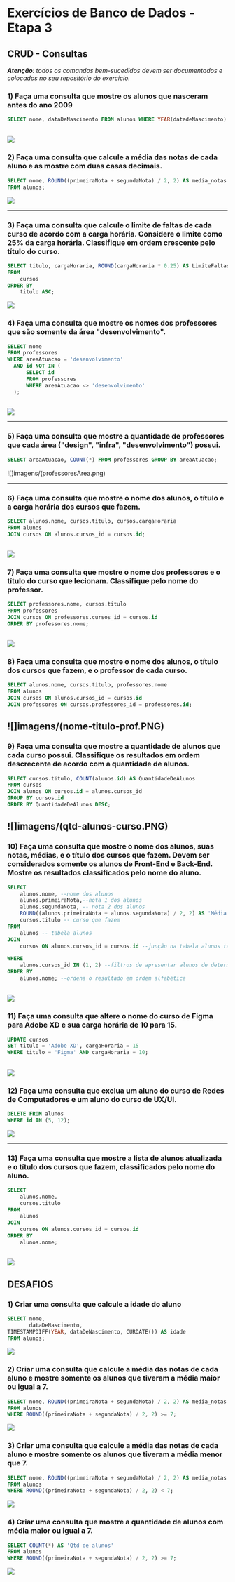 # Exercícios de Banco de Dados - Etapa 3

## CRUD - Consultas

***Atenção**: todos os comandos bem-sucedidos devem ser documentados e colocados no seu repositório do exercício.*

### 1) Faça uma consulta que mostre os alunos que nasceram antes do ano 2009

```sql
SELECT nome, dataDeNascimento FROM alunos WHERE YEAR(datadeNascimento) < 2009;
```
![](imagens/consulta.PNG)
---

### 2) Faça uma consulta que calcule a média das notas de cada aluno e as mostre com duas casas decimais.

```sql
SELECT nome, ROUND((primeiraNota + segundaNota) / 2, 2) AS media_notas
FROM alunos;
```
![](imagens/media_notas.PNG)

---

### 3) Faça uma consulta que calcule o limite de faltas de cada curso de acordo com a carga horária. Considere o limite como 25% da carga horária. Classifique em ordem crescente pelo título do curso.

```sql
SELECT titulo, cargaHoraria, ROUND(cargaHoraria * 0.25) AS LimiteFaltas
FROM
    cursos
ORDER BY
    titulo ASC;
```
![](imagens/limiteDefaltas.png)


### 4) Faça uma consulta que mostre os nomes dos professores que são somente da área "desenvolvimento".
```sql
SELECT nome
FROM professores
WHERE areaAtuacao = 'desenvolvimento'
  AND id NOT IN (
      SELECT id
      FROM professores
      WHERE areaAtuacao <> 'desenvolvimento'
  );
  
```
![](imagens/professoresDesenvolvimento.png)

---

### 5) Faça uma consulta que mostre a quantidade de professores que cada área ("design", "infra", "desenvolvimento") possui.

```sql
SELECT areaAtuacao, COUNT(*) FROM professores GROUP BY areaAtuacao;
```
![]imagens/(professoresArea.png)

---

### 6) Faça uma consulta que mostre o nome dos alunos, o título e a carga horária dos cursos que fazem.

```sql
SELECT alunos.nome, cursos.titulo, cursos.cargaHoraria
FROM alunos
JOIN cursos ON alunos.cursos_id = cursos.id;
```
![](imagens/nome-titulo-choraria.PNG)
---

### 7) Faça uma consulta que mostre o nome dos professores e o título do curso que lecionam. Classifique pelo nome do professor.

```sql
SELECT professores.nome, cursos.titulo
FROM professores
JOIN cursos ON professores.cursos_id = cursos.id
ORDER BY professores.nome;
```
![](imagens/professores-titulos.PNG)
---

### 8) Faça uma consulta que mostre o nome dos alunos, o título dos cursos que fazem, e o professor de cada curso.

```sql
SELECT alunos.nome, cursos.titulo, professores.nome
FROM alunos
JOIN cursos ON alunos.cursos_id = cursos.id
JOIN professores ON cursos.professores_id = professores.id;
```
![]imagens/(nome-titulo-prof.PNG)
---

### 9) Faça uma consulta que mostre a quantidade de alunos que cada curso possui. Classifique os resultados em ordem descrecente de acordo com a quantidade de alunos.

```sql
SELECT cursos.titulo, COUNT(alunos.id) AS QuantidadeDeAlunos
FROM cursos
JOIN alunos ON cursos.id = alunos.cursos_id
GROUP BY cursos.id
ORDER BY QuantidadeDeAlunos DESC;
```
![]imagens/(qtd-alunos-curso.PNG)
---

### 10) Faça uma consulta que mostre o nome dos alunos, suas notas, médias, e o título dos cursos que fazem. Devem ser considerados somente os alunos de Front-End e Back-End. Mostre os resultados classificados pelo nome do aluno.

```sql
SELECT
    alunos.nome, --nome dos alunos
    alunos.primeiraNota,--nota 1 dos alunos
    alunos.segundaNota, -- nota 2 dos alunos
    ROUND((alunos.primeiraNota + alunos.segundaNota) / 2, 2) AS 'Média', -- calculo das medias
    cursos.titulo -- curso que fazem
FROM
    alunos -- tabela alunos
JOIN
    cursos ON alunos.cursos_id = cursos.id --junção na tabela alunos tabela cursos

WHERE
    alunos.cursos_id IN (1, 2) --filtros de apresentar alunos de determinados cursos
ORDER BY
    alunos.nome; --ordena o resultado em ordem alfabética
```
![](imagens/consulta-alunos-frontBack.PNG)
---

### 11) Faça uma consulta que altere o nome do curso de Figma para Adobe XD e sua carga horária de 10 para 15.

```sql
UPDATE cursos
SET titulo = 'Adobe XD', cargaHoraria = 15
WHERE titulo = 'Figma' AND cargaHoraria = 10;
```
![](imagens/figma-adobexd.PNG)
---

### 12) Faça uma consulta que exclua um aluno do curso de Redes de Computadores e um aluno do curso de UX/UI.
```sql
DELETE FROM alunos
WHERE id IN (5, 12);
```
![](imagens/delete-alunos.PNG)

---

### 13) Faça uma consulta que mostre a lista de alunos atualizada e o título dos cursos que fazem, classificados pelo nome do aluno.
```sql
SELECT
    alunos.nome,
    cursos.titulo
FROM
    alunos
JOIN
    cursos ON alunos.cursos_id = cursos.id
ORDER BY
    alunos.nome;
```
![](imagens/lista-alunos-cursos.PNG)
---

## DESAFIOS

### 1) Criar uma consulta que calcule a idade do aluno

```sql
SELECT nome,
       dataDeNascimento,
TIMESTAMPDIFF(YEAR, dataDeNascimento, CURDATE()) AS idade   
FROM alunos;      
```
![](imagens/idade-alunos.PNG)


### 2) Criar uma consulta que calcule a média das notas de cada aluno e mostre somente os alunos que tiveram a média **maior ou igual a 7**.
```sql
SELECT nome, ROUND((primeiraNota + segundaNota) / 2, 2) AS media_notas
FROM alunos
WHERE ROUND((primeiraNota + segundaNota) / 2, 2) >= 7;
```
![](imagens/maiores-de-7.PNG)


### 3) Criar uma consulta que calcule a média das notas de cada aluno e mostre somente os alunos que tiveram a média **menor que 7**.


```sql
SELECT nome, ROUND((primeiraNota + segundaNota) / 2, 2) AS media_notas
FROM alunos
WHERE ROUND((primeiraNota + segundaNota) / 2, 2) < 7;
```
![](imagens/menor-7.PNG)

### 4) Criar uma consulta que mostre a quantidade de alunos com média **maior ou igual a 7**.
```sql
SELECT COUNT(*) AS 'Qtd de alunos'
FROM alunos
WHERE ROUND((primeiraNota + segundaNota) / 2, 2) >= 7;

```
![](imagens/qtd-alunos-maior7.PNG)
